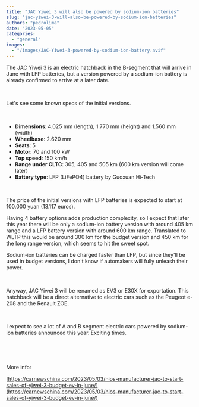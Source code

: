 ```yaml
---
title: "JAC Yiwei 3 will also be powered by sodium-ion batteries"
slug: "jac-yiwei-3-will-also-be-powered-by-sodium-ion-batteries"
authors: "pedrolima"
date: "2023-05-05"
categories: 
  - "general"
images: 
  - "/images/JAC-Yiwei-3-powered-by-sodium-ion-battery.avif"
---
```


The JAC Yiwei 3 is an electric hatchback in the B-segment that will arrive in June with LFP batteries, but a version powered by a sodium-ion battery is already confirmed to arrive at a later date.

 

Let's see some known specs of the initial versions.

 

- **Dimensions**: 4.025 mm (length), 1.770 mm (height) and 1.560 mm (width)
- **Wheelbase**: 2.620 mm
- **Seats**: 5
- **Motor**: 70 and 100 kW
- **Top speed**: 150 km/h
- **Range under CLTC**: 305, 405 and 505 km (600 km version will come later)
- **Battery type**: LFP (LiFePO4) battery by Guoxuan Hi-Tech

 

The price of the initial versions with LFP batteries is expected to start at 100.000 yuan (13.117 euros).

Having 4 battery options adds production complexity, so I expect that later this year there will be only a sodium-ion battery version with around 405 km range and a LFP battery version with around 600 km range. Translated to WLTP this would be around 300 km for the budget version and 450 km for the long range version, which seems to hit the sweet spot.

Sodium-ion batteries can be charged faster than LFP, but since they'll be used in budget versions, I don't know if automakers will fully unleash their power.

 

Anyway, JAC Yiwei 3 will be renamed as EV3 or E30X for exportation. This hatchback will be a direct alternative to electric cars such as the Peugeot e-208 and the Renault ZOE.

 

I expect to see a lot of A and B segment electric cars powered by sodium-ion batteries announced this year. Exciting times.

 

 

More info:

[https://carnewschina.com/2023/05/03/nios-manufacturer-jac-to-start-sales-of-yiwei-3-budget-ev-in-june/](https://carnewschina.com/2023/05/03/nios-manufacturer-jac-to-start-sales-of-yiwei-3-budget-ev-in-june/)
